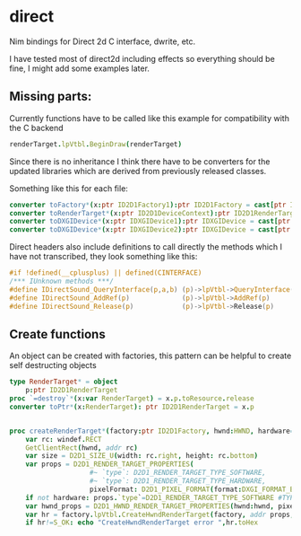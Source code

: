 # direct
Nim bindings for Direct 2d C interface, dwrite, etc.

I have tested most of direct2d including effects so everything should be fine, I might add some examples later.



## Missing parts:
Currently functions have to be called like this example for compatibility with the C backend
```nim
renderTarget.lpVtbl.BeginDraw(renderTarget)
```

Since there is no inheritance I think there have to be converters for the updated libraries which are derived from previously released classes.

Something like this for each file:
```nim
converter toFactory*(x:ptr ID2D1Factory1):ptr ID2D1Factory = cast[ptr ID2D1Factory](x)
converter toRenderTarget*(x:ptr ID2D1DeviceContext):ptr ID2D1RenderTarget = cast[ptr ID2D1RenderTarget](x)
converter toDXGIDevice*(x:ptr IDXGIDevice1):ptr IDXGIDevice = cast[ptr IDXGIDevice](x)
converter toDXGIDevice*(x:ptr IDXGIDevice2):ptr IDXGIDevice = cast[ptr IDXGIDevice](x)
```

Direct headers also include definitions to call directly the methods which I have not transcribed, they look something like this:
```c
#if !defined(__cplusplus) || defined(CINTERFACE)
/*** IUnknown methods ***/
#define IDirectSound_QueryInterface(p,a,b) (p)->lpVtbl->QueryInterface(p,a,b)
#define IDirectSound_AddRef(p)             (p)->lpVtbl->AddRef(p)
#define IDirectSound_Release(p)            (p)->lpVtbl->Release(p)
```


## Create functions
An object can be created with factories, this pattern can be helpful to create self destructing objects
```nim
type RenderTarget* = object
    p:ptr ID2D1RenderTarget
proc `=destroy`*(x:var RenderTarget) = x.p.toResource.release
converter toPtr*(x:RenderTarget): ptr ID2D1RenderTarget = x.p


proc createRenderTarget*(factory:ptr ID2D1Factory, hwnd:HWND, hardware=true): RenderTarget =
    var rc: windef.RECT
    GetClientRect(hwnd, addr rc)
    var size = D2D1_SIZE_U(width: rc.right, height: rc.bottom)
    var props = D2D1_RENDER_TARGET_PROPERTIES(
                    #~ `type`: D2D1_RENDER_TARGET_TYPE_SOFTWARE,
                    #~ `type`: D2D1_RENDER_TARGET_TYPE_HARDWARE,
                    pixelFormat: D2D1_PIXEL_FORMAT(format:DXGI_FORMAT_B8G8R8A8_UNORM, alphaMode:D2D1_ALPHA_MODE_PREMULTIPLIED)) #alpha mode:UNKNOWN,PREMULTIPLIED,IGNORE
    if not hardware: props.`type`=D2D1_RENDER_TARGET_TYPE_SOFTWARE #TYPE_SOFTWARE is important if want to get a bitmap from rendertarget
    var hwnd_props = D2D1_HWND_RENDER_TARGET_PROPERTIES(hwnd:hwnd, pixelSize:size)
    var hr = factory.lpVtbl.CreateHwndRenderTarget(factory, addr props, addr hwnd_props, cast[ptr ptr ID2D1HwndRenderTarget](addr result.p))
    if hr!=S_OK: echo "CreateHwndRenderTarget error ",hr.toHex
 ```
